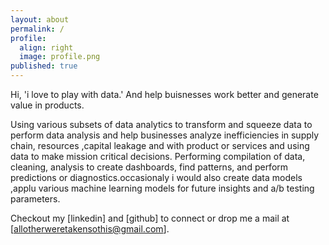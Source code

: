 ```yaml
---
layout: about
permalink: /
profile:
  align: right
  image: profile.png
published: true
---
```


Hi, 
'i love to play with data.'
And help buisnesses work better and generate value in products.

Using various subsets of data analytics to transform and squeeze data to perform data analysis and help businesses analyze inefficiencies in supply chain, resources ,capital leakage and with product or services and using data to make mission critical decisions. Performing compilation of data, cleaning, analysis to create dashboards, find patterns, and perform predictions or diagnostics.occasionaly i would also create data models ,applu various machine learning models for future insights and a/b testing parameters.

Checkout my [linkedin] and [github] to connect or drop me a mail at [allotherweretakensothis@gmail.com].

